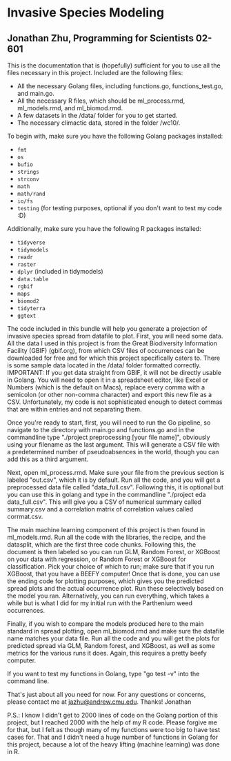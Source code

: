 # Invasive Species Modeling
## Jonathan Zhu, Programming for Scientists 02-601

This is the documentation that is (hopefully) sufficient for you to use all the files necessary in this project.
Included are the following files:
- All the necessary Golang files, including functions.go, functions_test.go, and main.go. 
- All the necessary R files, which should be ml_process.rmd, ml_models.rmd, and ml_biomod.rmd.
- A few datasets in the /data/ folder for you to get started.
- The necessary climactic data, stored in the folder /wc10/.

To begin with, make sure you have the following Golang packages installed:
- `fmt`
- `os`
- `bufio`
- `strings`
- `strconv`
- `math`
- `math/rand`
- `io/fs`
- `testing` (for testing purposes, optional if you don't want to test my code :D)

Additionally, make sure you have the following R packages installed:
- `tidyverse`
- `tidymodels`
- `readr`
- `raster`
- `dplyr` (included in tidymodels)
- `data.table`
- `rgbif`
- `maps`
- `biomod2`
- `tidyterra`
- `ggtext`

The code included in this bundle will help you generate a projection of invasive species spread from datafile to plot. First, you will need some data. All the data I used in this project is from the Great Biodiversity Information Facility (GBIF) (gbif.org), from which CSV files of occurrences can be downloaded for free and for which this project specifically caters to. There is some sample data located in the /data/ folder formatted correctly. IMPORTANT: If you get data straight from GBIF, it will not be directly usable in Golang. You will need to open it in a spreadsheet editor, like Excel or Numbers (which is the default on Macs), replace every comma with a semicolon (or other non-comma character) and export this new file as a CSV. Unfortunately, my code is not sophisticated enough to detect commas that are within entries and not separating them.

Once you're ready to start, first, you will need to run the Go pipeline, so navigate to the directory with main.go and functions.go and in the commandline type "./project preprocessing [your file name]", obviously using your filename as the last argument. This will generate a CSV file with a predetermined number of pseudoabsences in the world, though you can add this as a third argument.

Next, open ml_process.rmd. Make sure your file from the previous section is labeled "out.csv", which it is by default. Run all the code, and you will get a preprocessed data file called "data_full.csv". Following this, it is optional but you can use this in golang and type in the commandline "./project eda data_full.csv". This will give you a CSV of numerical summary called summary.csv and a correlation matrix of correlation values called corrmat.csv.

The main machine learning component of this project is then found in ml_models.rmd. Run all the code with the libraries, the recipe, and the datasplit, which are the first three code chunks. Following this, the document is then labeled so you can run GLM, Random Forest, or XGBoost on your data with regression, or Random Forest or XGBoost for classification. Pick your choice of which to run; make sure that if you run XGBoost, that you have a BEEFY computer! Once that is done, you can use the ending code for plotting purposes, which gives you the predicted spread plots and the actual occurrence plot. Run these selectively based on the model you ran. Alternatively, you can run everything, which takes a while but is what I did for my initial run with the Parthenium weed occurrences.

Finally, if you wish to compare the models produced here to the main standard in spread plotting, open ml_biomod.rmd and make sure the datafile name matches your data file. Run all the code and you will get the plots for predicted spread via GLM, Random forest, and XGBoost, as well as some metrics for the various runs it does. Again, this requires a pretty beefy computer.

If you want to test my functions in Golang, type "go test -v" into the command line.

That's just about all you need for now. For any questions or concerns, please contact me at jazhu@andrew.cmu.edu.
Thanks!
  Jonathan

P.S.: I know I didn't get to 2000 lines of code on the Golang portion of this project, but I reached 2000 with the help of my R code. Please forgive me for that, but I felt as though many of my functions were too big to have test cases for. That and I didn't need a huge number of functions in Golang for this project, because a lot of the heavy lifting (machine learning) was done in R.